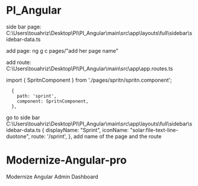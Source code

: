 # PI_Angular

side bar page:
C:\Users\touahriz\Desktop\PI\PI_Angular\main\src\app\layouts\full\sidebar\sidebar-data.ts

add page:
ng g c pages/"add her page name"

add route:
C:\Users\touahriz\Desktop\PI\PI_Angular\main\src\app\app.routes.ts

import { SpritnComponent } from './pages/spritn/spritn.component';

      {
        path: 'sprint',
        component: SpritnComponent,
      },
go to side bar 
C:\Users\touahriz\Desktop\PI\PI_Angular\main\src\app\layouts\full\sidebar\sidebar-data.ts
  {
      displayName: "Sprint",
      iconName: "solar:file-text-line-duotone",
      route: '/sprint',
  },
add name of the page and the route
# Modernize-Angular-pro
Modernize Angular Admin Dashboard
